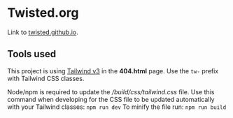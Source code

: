 # Twisted.org

Link to [twisted.github.io](https://twisted.github.io).

## Tools used

This project is using [Tailwind v3](https://tailwindcss.com/docs/) in the
**404.html** page.
Use the `tw-` prefix with Tailwind CSS classes.

Node/npm is required to update the */build/css/tailwind.css* file.
Use this command when developing for the CSS file to be updated automatically
with your Tailwind classes:
`npm run dev`
To minify the file run:
`npm run build`
